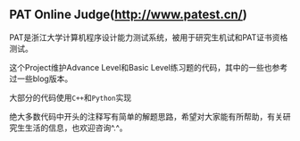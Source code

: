 ## PAT Online Judge(http://www.patest.cn/)

PAT是浙江大学计算机程序设计能力测试系统，被用于研究生机试和PAT证书资格测试。

这个Project维护Advance Level和Basic Level练习题的代码，其中的一些也参考过一些blog版本。

大部分的代码使用`C++`和`Python`实现

绝大多数代码中开头的注释写有简单的解题思路，希望对大家能有所帮助，有关研究生生活的信息，也欢迎咨询^.^。
